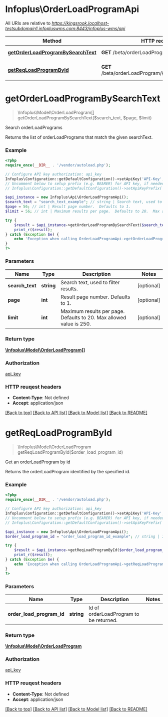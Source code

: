 # Infoplus\OrderLoadProgramApi

All URIs are relative to *https://kingsrook.localhost-testsubdomain1.infopluswms.com:8443/infoplus-wms/api*

Method | HTTP request | Description
------------- | ------------- | -------------
[**getOrderLoadProgramBySearchText**](OrderLoadProgramApi.md#getOrderLoadProgramBySearchText) | **GET** /beta/orderLoadProgram/search | Search orderLoadPrograms
[**getReqLoadProgramById**](OrderLoadProgramApi.md#getReqLoadProgramById) | **GET** /beta/orderLoadProgram/{orderLoadProgramId} | Get an orderLoadProgram by id


# **getOrderLoadProgramBySearchText**
> \Infoplus\Model\OrderLoadProgram[] getOrderLoadProgramBySearchText($search_text, $page, $limit)

Search orderLoadPrograms

Returns the list of orderLoadPrograms that match the given searchText.

### Example 
```php
<?php
require_once(__DIR__ . '/vendor/autoload.php');

// Configure API key authorization: api_key
Infoplus\Configuration::getDefaultConfiguration()->setApiKey('API-Key', 'YOUR_API_KEY');
// Uncomment below to setup prefix (e.g. BEARER) for API key, if needed
// Infoplus\Configuration::getDefaultConfiguration()->setApiKeyPrefix('API-Key', 'BEARER');

$api_instance = new Infoplus\Api\OrderLoadProgramApi();
$search_text = "search_text_example"; // string | Search text, used to filter results.
$page = 56; // int | Result page number.  Defaults to 1.
$limit = 56; // int | Maximum results per page.  Defaults to 20.  Max allowed value is 250.

try { 
    $result = $api_instance->getOrderLoadProgramBySearchText($search_text, $page, $limit);
    print_r($result);
} catch (Exception $e) {
    echo 'Exception when calling OrderLoadProgramApi->getOrderLoadProgramBySearchText: ', $e->getMessage(), "\n";
}
?>
```

### Parameters

Name | Type | Description  | Notes
------------- | ------------- | ------------- | -------------
 **search_text** | **string**| Search text, used to filter results. | [optional] 
 **page** | **int**| Result page number.  Defaults to 1. | [optional] 
 **limit** | **int**| Maximum results per page.  Defaults to 20.  Max allowed value is 250. | [optional] 

### Return type

[**\Infoplus\Model\OrderLoadProgram[]**](OrderLoadProgram.md)

### Authorization

[api_key](../README.md#api_key)

### HTTP reuqest headers

 - **Content-Type**: Not defined
 - **Accept**: application/json

[[Back to top]](#) [[Back to API list]](../README.md#documentation-for-api-endpoints) [[Back to Model list]](../README.md#documentation-for-models) [[Back to README]](../README.md)

# **getReqLoadProgramById**
> \Infoplus\Model\OrderLoadProgram getReqLoadProgramById($order_load_program_id)

Get an orderLoadProgram by id

Returns the orderLoadProgram identified by the specified id.

### Example 
```php
<?php
require_once(__DIR__ . '/vendor/autoload.php');

// Configure API key authorization: api_key
Infoplus\Configuration::getDefaultConfiguration()->setApiKey('API-Key', 'YOUR_API_KEY');
// Uncomment below to setup prefix (e.g. BEARER) for API key, if needed
// Infoplus\Configuration::getDefaultConfiguration()->setApiKeyPrefix('API-Key', 'BEARER');

$api_instance = new Infoplus\Api\OrderLoadProgramApi();
$order_load_program_id = "order_load_program_id_example"; // string | Id of orderLoadProgram to be returned.

try { 
    $result = $api_instance->getReqLoadProgramById($order_load_program_id);
    print_r($result);
} catch (Exception $e) {
    echo 'Exception when calling OrderLoadProgramApi->getReqLoadProgramById: ', $e->getMessage(), "\n";
}
?>
```

### Parameters

Name | Type | Description  | Notes
------------- | ------------- | ------------- | -------------
 **order_load_program_id** | **string**| Id of orderLoadProgram to be returned. | 

### Return type

[**\Infoplus\Model\OrderLoadProgram**](OrderLoadProgram.md)

### Authorization

[api_key](../README.md#api_key)

### HTTP reuqest headers

 - **Content-Type**: Not defined
 - **Accept**: application/json

[[Back to top]](#) [[Back to API list]](../README.md#documentation-for-api-endpoints) [[Back to Model list]](../README.md#documentation-for-models) [[Back to README]](../README.md)

